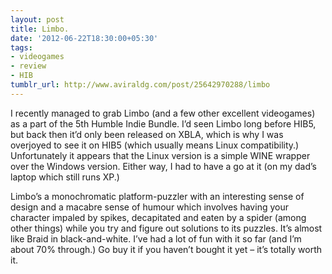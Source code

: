 ```yaml
---
layout: post
title: Limbo.
date: '2012-06-22T18:30:00+05:30'
tags:
- videogames
- review
- HIB
tumblr_url: http://www.aviraldg.com/post/25642970288/limbo
---
```

I recently managed to grab Limbo (and a few other excellent videogames) as a part of the 5th Humble Indie Bundle. I’d seen Limbo long before HIB5, but back then it’d only been released on XBLA, which is why I was overjoyed to see it on HIB5 (which usually means Linux compatibility.) Unfortunately it appears that the Linux version is a simple WINE wrapper over the Windows version. Either way, I had to have a go at it (on my dad’s laptop which still runs XP.)

Limbo’s a monochromatic platform-puzzler with an interesting sense of design and a macabre sense of humour which involves having your character impaled by spikes, decapitated and eaten by a spider (among other things) while you try and figure out solutions to its puzzles. It’s almost like Braid in black-and-white. I’ve had a lot of fun with it so far (and I’m about 70% through.) Go buy it if you haven’t bought it yet – it’s totally worth it.
